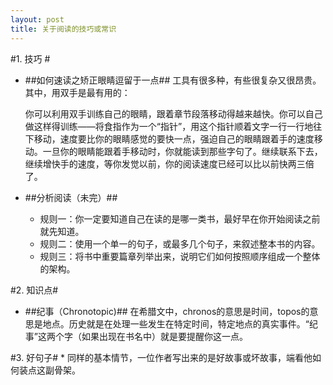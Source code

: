 ```yaml
---
layout: post
title: 关于阅读的技巧或常识
---
```

#1. 技巧 #
* ##如何速读之矫正眼睛逗留于一点##
工具有很多种，有些很复杂又很昂贵。其中，用双手是最有用的：

    你可以利用双手训练自己的眼睛，跟着章节段落移动得越来越快。你可以自己做这样得训练——将食指作为一个“指针”，用这个指针顺着文字一行一行地往下移动，速度要比你的眼睛感觉的要快一点，强迫自己的眼睛跟着手的速度移动。一旦你的眼睛能跟着手移动时，你就能读到那些字句了。继续联系下去，继续增快手的速度，等你发觉以前，你的阅读速度已经可以比以前快两三倍了。

* ##分析阅读（未完）##
	- 规则一：你一定要知道自己在读的是哪一类书，最好早在你开始阅读之前就先知道。
	- 规则二：使用一个单一的句子，或最多几个句子，来叙述整本书的内容。
	- 规则三：将书中重要篇章列举出来，说明它们如何按照顺序组成一个整体的架构。
	


#2. 知识点#
* ##纪事（Chronotopic)##
	在希腊文中，chronos的意思是时间，topos的意思是地点。历史就是在处理一些发生在特定时间，特定地点的真实事件。“纪事”这两个字（如果出现在书名中）就是要提醒你这一点。

#3. 好句子#
	* 同样的基本情节，一位作者写出来的是好故事或坏故事，端看他如何装点这副骨架。